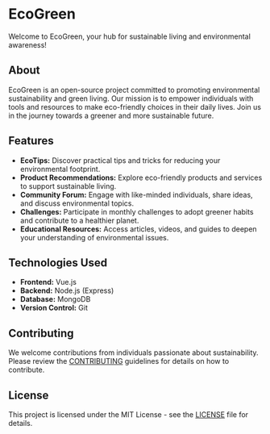 # EcoGreen

Welcome to EcoGreen, your hub for sustainable living and environmental awareness!

## About

EcoGreen is an open-source project committed to promoting environmental sustainability and green living. Our mission is to empower individuals with tools and resources to make eco-friendly choices in their daily lives. Join us in the journey towards a greener and more sustainable future.

## Features

- **EcoTips:** Discover practical tips and tricks for reducing your environmental footprint.
- **Product Recommendations:** Explore eco-friendly products and services to support sustainable living.
- **Community Forum:** Engage with like-minded individuals, share ideas, and discuss environmental topics.
- **Challenges:** Participate in monthly challenges to adopt greener habits and contribute to a healthier planet.
- **Educational Resources:** Access articles, videos, and guides to deepen your understanding of environmental issues.

## Technologies Used

- **Frontend:** Vue.js
- **Backend:** Node.js (Express)
- **Database:** MongoDB
- **Version Control:** Git

## Contributing

We welcome contributions from individuals passionate about sustainability. Please review the [CONTRIBUTING](CONTRIBUTING.md) guidelines for details on how to contribute.

## License

This project is licensed under the MIT License - see the [LICENSE](LICENSE) file for details.
